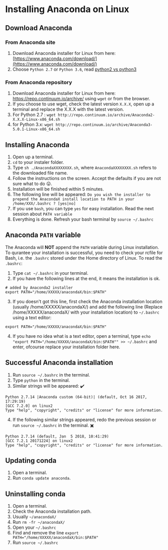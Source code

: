 # Installing Anaconda on Linux

## Download Anaconda

### From Anaconda site
1. Download Anaconda installer for Linux from here: [https://www.anaconda.com/download/](https://www.anaconda.com/download/)
2. Choose ``Python 2.7`` or ``Python 3.6``, read
[python2 vs python3](./python2-vs-python3)

### From Anaconda repository
1. Download Anaconda installer for Linux from here: https://repo.continuum.io/archive/ using ``wget``
or from the browser.
2. If you choose to use wget, check the latest version ``X.X.X``, open up a terminal and replace the X.X.X with the latest version.
3. For Python 2.7 :
``wget http://repo.continuum.io/archive/Anaconda2-X.X.X-Linux-x86_64.sh``
4. for Python 3.x:
``wget http://repo.continuum.io/archive/Anaconda3-5.0.1-Linux-x86_64.sh``

## Installing Anaconda
1. Open up a terminal.
2. ``cd`` to your instaler folder.
3. Type ``sh ./AnacondaXXXXXXXX.sh``, where ``AnacondaXXXXXXXX.sh`` refers to the downloaded file name.
4. Follow the instructions on the screen. Accept the
defaults if you are not sure what to do :stuck_out_tongue:.
5. Installation will be finished within 5 minutes.
6. The following line will be appeared:
``Do you wish the installer to prepend the AnacondaX install location to PATH in your /home/XXX/.bashrc ? [yes|no]``
7. If you use ``bash``, you can type ``yes`` for easy installation. Read the next session about ``PATH variable``
8. Everything is done. Refresh your bash terminal by ``source ~/.bashrc`` 

## Anaconda ``PATH`` variable
The Anaconda will **NOT** append the ``PATH`` variable during Linux installation. To qurantee your installation is successful, you need to check your rcfile for Bash, i.e. the ``.bashrc`` stored under the Home directory of Linux. To read the ``.bashrc``:
1. Type ``cat ~/.bashrc`` in your terminal.
2. If you have the following lines at the end, it means the installation is ok.
```
# added by Anaconda2 installer
export PATH="/home/XXXXX/anacondaX/bin:$PATH"
```
3. If you doesn't got this line, first check the Anaconda installation location (usually /home/XXXXX/anacondaX/) and add the following line (Replace /home/XXXXX/anacondaX/ with your installation location) to ``~/.bashrc`` using a text editor:
```
export PATH="/home/XXXXX/anacondaX/bin:$PATH"
```
4. If you have no idea what is a text editor, open a terminal,
type ``echo "export PATH="/home/XXXXX/anacondaX/bin:$PATH"" >> ~/.bashrc`` and enter, ofcourse replace your installation folder here.

## Successful Anaconda installation
1. Run ``source ~/.bashrc`` in the terminal.
2. Type ``python`` in the terminal.
3. Similar strings will be appeared: :heavy_check_mark:
```
Python 2.7.14 |Anaconda custom (64-bit)| (default, Oct 16 2017, 17:29:19) 
[GCC 7.2.0] on linux2
Type "help", "copyright", "credits" or "license" for more information. 
```
4. If the following similar strings appeared, redo the previous session or run ``source ~/.bashrc`` in the terminal. :heavy_multiplication_x:
```
Python 2.7.14 (default, Jan  5 2018, 10:41:29) 
[GCC 7.2.1 20171224] on linux2
Type "help", "copyright", "credits" or "license" for more information.
```

## Updating conda

1. Open a terminal.
2. Run ``conda update anaconda``.

## Uninstalling conda

1. Open a terminal.
2. Check the Anaconda installation path.
3. Usually ``~/anacondaX/``
4. Run ``rm -fr ~/anacondaX/``
5. Open your ``~/.bashrc``
6. Find and remove the line ``export PATH="/home/XXXXX/anacondaX/bin:$PATH"``
7. Run ``source ~/.bashrc``
